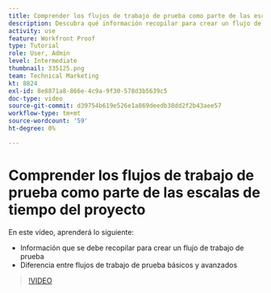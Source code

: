 ```yaml
---
title: Comprender los flujos de trabajo de prueba como parte de las escalas de tiempo del proyecto
description: Descubra qué información recopilar para crear un flujo de trabajo de prueba y la diferencia entre los flujos de trabajo de prueba básicos y avanzados en [!DNL  Workfront].
activity: use
feature: Workfront Proof
type: Tutorial
role: User, Admin
level: Intermediate
thumbnail: 335125.png
team: Technical Marketing
kt: 8824
exl-id: 8e8871a8-866e-4c9a-9f30-578d3b5639c5
doc-type: video
source-git-commit: d39754b619e526e1a869deedb38dd2f2b43aee57
workflow-type: tm+mt
source-wordcount: '59'
ht-degree: 0%

---
```


# Comprender los flujos de trabajo de prueba como parte de las escalas de tiempo del proyecto

En este vídeo, aprenderá lo siguiente:

* Información que se debe recopilar para crear un flujo de trabajo de prueba
* Diferencia entre flujos de trabajo de prueba básicos y avanzados

>[!VIDEO](https://video.tv.adobe.com/v/335125/?quality=12)



